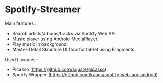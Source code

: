# Spotify-Streamer

Main features :

- Search artists/albums/tracks via Spotify Web API.
- Music player using Android MediaPlayer.
- Play music in background.
- Master-Detail Structure UI flow for tablet using Fragments.

Used Libraries :

- Picasso (https://github.com/square/picasso)
- Spotify Wrapper (https://github.com/kaaes/spotify-web-api-android)

